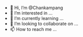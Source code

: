 - 👋 Hi, I’m @Chankampang
- 👀 I’m interested in ...
- 🌱 I’m currently learning ...
- 💞️ I’m looking to collaborate on ...
- 📫 How to reach me ...

<!---
Chankampang/Chankampang is a ✨ special ✨ repository because its `README.md` (this file) appears on your GitHub profile.
You can click the Preview link to take a look at your changes.
--->
